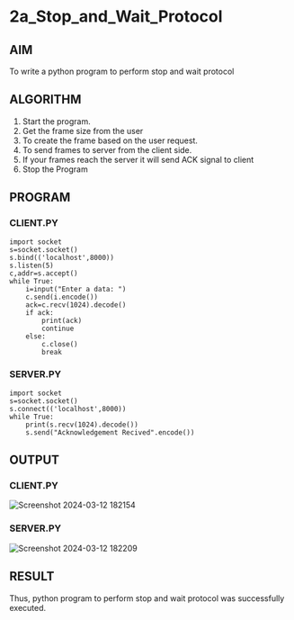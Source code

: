 # 2a_Stop_and_Wait_Protocol
## AIM 
To write a python program to perform stop and wait protocol
## ALGORITHM
1. Start the program.
2. Get the frame size from the user
3. To create the frame based on the user request.
4. To send frames to server from the client side.
5. If your frames reach the server it will send ACK signal to client
6. Stop the Program
## PROGRAM
### CLIENT.PY
```
import socket
s=socket.socket()
s.bind(('localhost',8000))
s.listen(5)
c,addr=s.accept()
while True:
    i=input("Enter a data: ")
    c.send(i.encode())
    ack=c.recv(1024).decode()
    if ack:
        print(ack)
        continue
    else:
        c.close()
        break
```
### SERVER.PY
```
import socket
s=socket.socket()
s.connect(('localhost',8000))
while True:
    print(s.recv(1024).decode())
    s.send("Acknowledgement Recived".encode())
```
## OUTPUT
### CLIENT.PY
![Screenshot 2024-03-12 182154](https://github.com/HariharanJayavel/2a_Stop_and_Wait_Protocol/assets/144870546/54a12c7e-5c12-4734-8a08-7a5e07eec11a)
### SERVER.PY
![Screenshot 2024-03-12 182209](https://github.com/HariharanJayavel/2a_Stop_and_Wait_Protocol/assets/144870546/3f3af8d5-3bb5-49df-bcec-4089af6d7bb6)
## RESULT
Thus, python program to perform stop and wait protocol was successfully executed.

